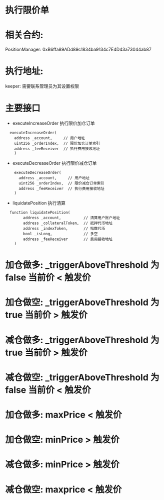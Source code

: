 # 执行限价单
# 相关合约: 
PositionManager: 0xB6ffa89ADd89c1834ba9134c7E4D43a73044ab87
# 执行地址:
keeper: 需要联系管理员为其设置权限

# 主要接口
- executeIncreaseOrder  执行限价加仓订单
```
  executeIncreaseOrder(
    address _account,     // 用户地址
    uint256 _orderIndex,  // 限价加仓订单索引
    address _feeReceiver  // 执行费用接收地址
    )
```

- executeDecreaseOrder  执行限价减仓订单
```
    executeDecreaseOrder(
      address _account,     // 用户地址
      uint256 _orderIndex,  // 限价减仓订单索引
      address _feeReceiver  // 执行费用接收地址
    )
```

- liquidatePosition  执行清算
```
  function liquidatePosition(
        address _account,          // 清算用户账户地址
        address _collateralToken,  // 抵押代币地址
        address _indexToken,       // 指数代币
        bool _isLong,              // 多空
        address _feeReceiver       // 费用接收地址
    ) 
```


# 加仓做多: _triggerAboveThreshold 为false   当前价 < 触发价
# 加仓做空: _triggerAboveThreshold 为true    当前价 > 触发价
# 减仓做多: _triggerAboveThreshold 为true    当前价 > 触发价
# 减仓做空: _triggerAboveThreshold 为false   当前价 < 触发价

# 加仓做多: maxPrice < 触发价
# 加仓做空: minPrice > 触发价
# 减仓做多: minPrice > 触发价
# 减仓做空: maxprice < 触发价 